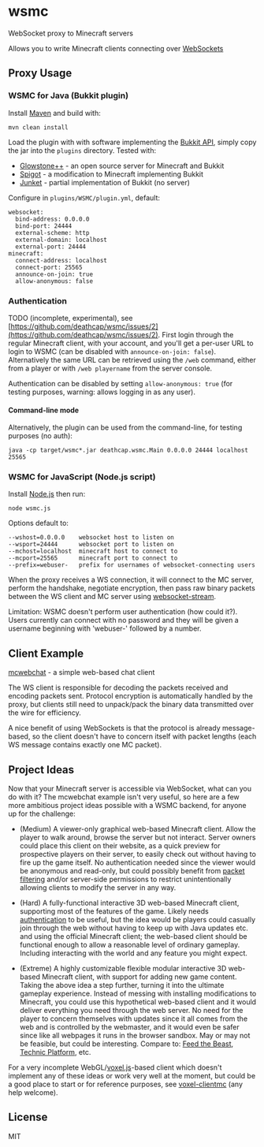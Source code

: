 # wsmc

WebSocket proxy to Minecraft servers

Allows you to write Minecraft clients connecting over [WebSockets](http://www.websocket.org/)

## Proxy Usage

### WSMC for Java (Bukkit plugin)

Install [Maven](https://maven.apache.org/) and build with:

    mvn clean install


Load the plugin with with software implementing the [Bukkit API](https://github.com/Bukkit/Bukkit),
simply copy the jar into the `plugins` directory. Tested with:

* [Glowstone++](https://glowstoneplusplus.github.io) - an open source server for Minecraft and Bukkit
* [Spigot](https://www.spigotmc.org) - a modification to Minecraft implementing Bukkit
* [Junket](https://github.com/deathcap/Junket) - partial implementation of Bukkit (no server)

Configure in `plugins/WSMC/plugin.yml`, default:

    websocket:
      bind-address: 0.0.0.0
      bind-port: 24444
      external-scheme: http
      external-domain: localhost
      external-port: 24444
    minecraft:
      connect-address: localhost
      connect-port: 25565
      announce-on-join: true
      allow-anonymous: false

### Authentication

TODO (incomplete, experimental), see [https://github.com/deathcap/wsmc/issues/2](https://github.com/deathcap/wsmc/issues/2).
First login through the regular Minecraft client, with your account, and you'll get a per-user URL to login to WSMC
(can be disabled with `announce-on-join: false`). Alternatively the same URL can be retrieved using the `/web` command,
either from a player or with `/web playername` from the server console.

Authentication can be disabled by setting `allow-anonymous: true` (for testing purposes, warning: allows logging in as any user).

#### Command-line mode

Alternatively, the plugin can be used from the command-line, for testing purposes (no auth):

    java -cp target/wsmc*.jar deathcap.wsmc.Main 0.0.0.0 24444 localhost 25565


### WSMC for JavaScript (Node.js script)

Install [Node.js](http://nodejs.org/) then run:

    node wsmc.js

Options default to:

    --wshost=0.0.0.0    websocket host to listen on
    --wsport=24444      websocket port to listen on
    --mchost=localhost  minecraft host to connect to
    --mcport=25565      minecraft port to connect to
    --prefix=webuser-   prefix for usernames of websocket-connecting users

When the proxy receives a WS connection, it will connect to the MC server, 
perform the handshake, negotiate encryption, then pass raw binary packets between
the WS client and MC server using [websocket-stream](https://github.com/maxogden/websocket-stream).

Limitation: WSMC doesn't perform user authentication (how could it?). Users currently can connect
with no password and they will be given a username beginning with 'webuser-' followed by a number.

## Client Example

[mcwebchat](https://github.com/deathcap/wsmc/tree/master/examples/mcwebchat) - a simple web-based chat client

The WS client is responsible for decoding the packets received and encoding packets sent.
Protocol encryption is automatically handled by the proxy, but clients still need to unpack/pack
the binary data transmitted over the wire for efficiency. 

A nice benefit of using WebSockets is that the protocol is already message-based, so the client 
doesn't have to concern itself with packet lengths (each WS message contains exactly one MC packet).

## Project Ideas

Now that your Minecraft server is accessible via WebSocket, what can you do with it? The mcwebchat
example isn't very useful, so here are a few more ambitious project ideas possible with a WSMC backend, 
for anyone up for the challenge:

* (Medium) A viewer-only graphical web-based Minecraft client. Allow the player to walk
around, browse the server but not interact. Server owners could place this client on their website,
as a quick preview for prospective players on their server, to easily check out without having to
fire up the game itself. No authentication needed since the viewer would be anonymous and read-only,
but could possibly benefit from [packet filtering](https://github.com/deathcap/wsmc/issues/3) and/or
server-side permissions to restrict unintentionally allowing clients to modify the server in any way.

* (Hard) A fully-functional interactive 3D web-based Minecraft client, supporting most of the features
of the game. Likely needs [authentication](https://github.com/deathcap/wsmc/issues/2) to be useful, but
the idea would be players could casually join through the web without having to keep up with Java updates
etc. and using the official Minecraft client; the web-based client should be functional enough to allow
a reasonable level of ordinary gameplay. Including interacting with the world and any feature you might expect.

* (Extreme) A highly customizable flexible modular interactive 3D web-based Minecraft client, with support for adding
new game content. Taking the above idea a step further, turning it into the ultimate gameplay experience.
Instead of messing with installing modifications to Minecraft, you could use this hypothetical web-based client
and it would deliver everything you need through the web server. No need for the player to concern themselves
with updates since it all comes from the web and is controlled by the webmaster, and it would even be safer since
like all webpages it runs in the browser sandbox. May or may not be feasible, but could be interesting.
Compare to: [Feed the Beast](http://feed-the-beast.com/), [Technic Platform](http://www.minecraftforge.net/), etc.


For a very incomplete WebGL/[voxel.js](http://voxeljs.com/)-based client which doesn't implement any of these ideas
or work very well at the moment, but could be a good place to start or for reference purposes, see [voxel-clientmc](https://github.com/deathcap/voxel-clientmc)
(any help welcome).

## License

MIT
